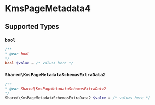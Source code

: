 # KmsPageMetadata4


## Supported Types

### `bool`

```php
/**
* @var bool
*/
bool $value = /* values here */
```

### `Shared\KmsPageMetadataSchemasExtraData2`

```php
/**
* @var Shared\KmsPageMetadataSchemasExtraData2
*/
Shared\KmsPageMetadataSchemasExtraData2 $value = /* values here */
```

